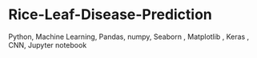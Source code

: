 # Rice-Leaf-Disease-Prediction
Python, Machine Learning, Pandas,  numpy,  Seaborn , Matplotlib ,  Keras , CNN, Jupyter notebook
